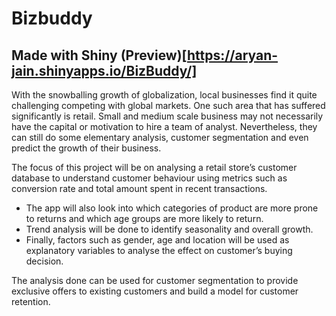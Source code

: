 # Bizbuddy
## Made with Shiny (Preview)[https://aryan-jain.shinyapps.io/BizBuddy/]

With the snowballing growth of globalization, local businesses find it quite challenging competing with global markets. One such area that has suffered significantly is retail. Small and medium scale business may not necessarily have the capital or motivation to hire a team of analyst. Nevertheless, they can still do some elementary analysis, customer segmentation and even predict the growth of their business.


The focus of this project will be on analysing a retail store’s customer database to understand customer behaviour using metrics such as conversion rate and total amount spent in recent transactions.

- The app will also look into which categories of product are more prone to returns and which age groups are more likely to return.
- Trend analysis will be done to identify seasonality and overall growth.
- Finally, factors such as gender, age and location will be used as explanatory variables to analyse the effect on customer’s buying
decision.

The analysis done can be used for customer segmentation to provide exclusive offers to existing customers and build a model for customer retention.

